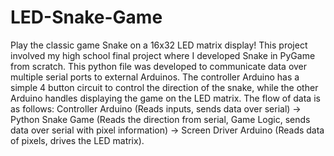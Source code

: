 # LED-Snake-Game
Play the classic game Snake on a 16x32 LED matrix display! This project involved my high school final project where I developed Snake in PyGame from scratch. This python file was developed to communicate data over multiple serial ports to external Arduinos. The controller Arduino has a simple 4 button circuit to control the direction of the snake, while the other Arduino handles displaying the game on the LED matrix. The flow of data is as follows: Controller Arduino (Reads inputs, sends data over serial) -> Python Snake Game (Reads the direction from serial, Game Logic, sends data over serial with pixel information) -> Screen Driver Arduino (Reads data of pixels, drives the LED matrix).
